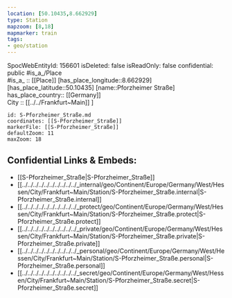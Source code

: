 ```yaml
---
location: [50.10435,8.662929] 
type: Station 
mapzoom: [8,18] 
mapmarker: train 
tags:
- geo/station
---
```

SpocWebEntityId: 156601
isDeleted: false
isReadOnly: false
confidential: public
#is_a_/Place  
#is_a_ :: [[Place]] 
[has_place_longitude::8.662929] 
[has_place_latitude::50.10435] 
[name::Pforzheimer Straße] 
has_place_country:: [[Germany]]  
City :: [[../../Frankfurt~Main]] ] 


```leaflet
id: S-Pforzheimer_Straße.md
coordinates: [[S-Pforzheimer_Straße]] 
markerFile: [[S-Pforzheimer_Straße]] 
defaultZoom: 11 
maxZoom: 18
```


## Confidential Links & Embeds: 
- [[S-Pforzheimer_Straße|S-Pforzheimer_Straße]] 
- [[../../../../../../../../../../_internal/geo/Continent/Europe/Germany/West/Hessen/City/Frankfurt~Main/Station/S-Pforzheimer_Straße.internal|S-Pforzheimer_Straße.internal]] 
- [[../../../../../../../../../../_protect/geo/Continent/Europe/Germany/West/Hessen/City/Frankfurt~Main/Station/S-Pforzheimer_Straße.protect|S-Pforzheimer_Straße.protect]] 
- [[../../../../../../../../../../_private/geo/Continent/Europe/Germany/West/Hessen/City/Frankfurt~Main/Station/S-Pforzheimer_Straße.private|S-Pforzheimer_Straße.private]] 
- [[../../../../../../../../../../_personal/geo/Continent/Europe/Germany/West/Hessen/City/Frankfurt~Main/Station/S-Pforzheimer_Straße.personal|S-Pforzheimer_Straße.personal]] 
- [[../../../../../../../../../../_secret/geo/Continent/Europe/Germany/West/Hessen/City/Frankfurt~Main/Station/S-Pforzheimer_Straße.secret|S-Pforzheimer_Straße.secret]] 
